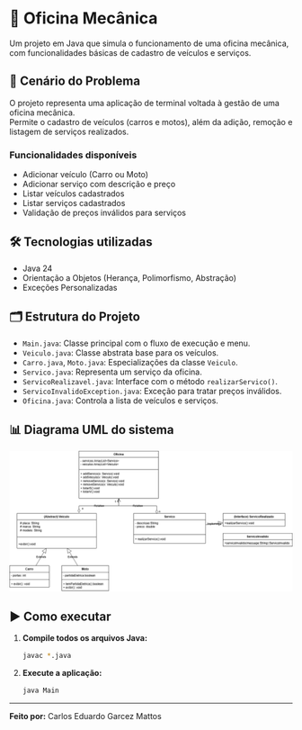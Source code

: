 # 🔧 Oficina Mecânica

Um projeto em Java que simula o funcionamento de uma oficina mecânica, com funcionalidades básicas de cadastro de veículos e serviços.

## 🧭 Cenário do Problema

O projeto representa uma aplicação de terminal voltada à gestão de uma oficina mecânica.  
Permite o cadastro de veículos (carros e motos), além da adição, remoção e listagem de serviços realizados.

### Funcionalidades disponíveis

- Adicionar veículo (Carro ou Moto)
- Adicionar serviço com descrição e preço
- Listar veículos cadastrados
- Listar serviços cadastrados
- Validação de preços inválidos para serviços

## 🛠️ Tecnologias utilizadas

- Java 24
- Orientação a Objetos (Herança, Polimorfismo, Abstração)
- Exceções Personalizadas

## 🗂️ Estrutura do Projeto

- `Main.java`: Classe principal com o fluxo de execução e menu.
- `Veiculo.java`: Classe abstrata base para os veículos.
- `Carro.java`, `Moto.java`: Especializações da classe `Veiculo`.
- `Servico.java`: Representa um serviço da oficina.
- `ServicoRealizavel.java`: Interface com o método `realizarServico()`.
- `ServicoInvalidoException.java`: Exceção para tratar preços inválidos.
- `Oficina.java`: Controla a lista de veículos e serviços.

## 📊 Diagrama UML do sistema

![Diagrama UML](Diagrama.png)


## ▶️ Como executar

1. **Compile todos os arquivos Java:**
   ```bash
   javac *.java
   ```

2. **Execute a aplicação:**
   ```bash
   java Main
   ```

---

**Feito por:** Carlos Eduardo Garcez Mattos
